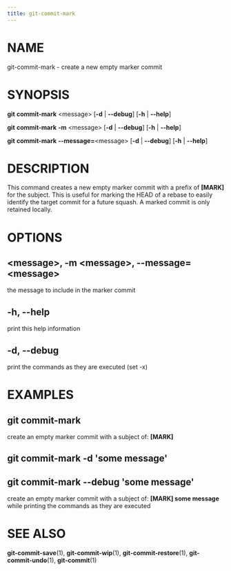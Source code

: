 ```yaml
---
title: git-commit-mark
---
```


# NAME

git-commit-mark - create a new empty marker commit

# SYNOPSIS

**git** **commit-mark** \<message\> [**-d** | **--debug**] [**-h** | **--help**]

**git** **commit-mark** **-m** \<message\> [**-d** | **--debug**] [**-h** | **--help**]

**git** **commit-mark** **--message=**\<message\> [**-d** | **--debug**] [**-h** | **--help**]

# DESCRIPTION

This command creates a new empty marker commit with a prefix of **\[MARK\]** for the subject. This is useful for marking
the HEAD of a rebase to easily identify the target commit for a future squash. A marked commit is only retained locally.

# OPTIONS

## \<message\>, -m \<message\>, --message=\<message\>

the message to include in the marker commit

## -h, --help

print this help information

## -d, --debug

print the commands as they are executed (set -x)

# EXAMPLES

## git commit-mark

create an empty marker commit with a subject of: **\[MARK\]**

## git commit-mark -d 'some message'

## git commit-mark --debug 'some message'

create an empty marker commit with a subject of: **\[MARK\] some message** while printing the commands as they are
executed

# SEE ALSO

**git-commit-save**(1), **git-commit-wip**(1), **git-commit-restore**(1), **git-commit-undo**(1), **git-commit**(1)
